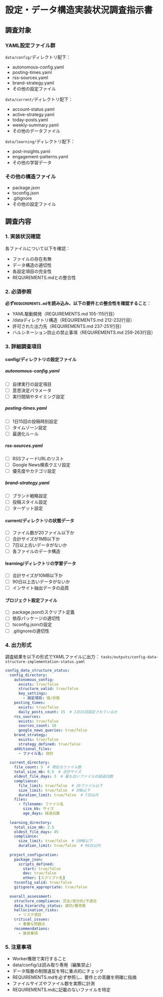 # 設定・データ構造実装状況調査指示書

## 調査対象
### YAML設定ファイル群
`data/config/`ディレクトリ配下：
- autonomous-config.yaml
- posting-times.yaml
- rss-sources.yaml
- brand-strategy.yaml
- その他の設定ファイル

`data/current/`ディレクトリ配下：
- account-status.yaml
- active-strategy.yaml
- today-posts.yaml
- weekly-summary.yaml
- その他のデータファイル

`data/learning/`ディレクトリ配下：
- post-insights.yaml
- engagement-patterns.yaml
- その他の学習データ

### その他の構造ファイル
- package.json
- tsconfig.json
- .gitignore
- その他の設定ファイル

## 調査内容

### 1. 実装状況確認
各ファイルについて以下を確認：
- ファイルの存在有無
- データ構造の適切性
- 各設定項目の完全性
- REQUIREMENTS.mdとの整合性

### 2. 必須参照
**必ず`REQUIREMENTS.md`を読み込み、以下の要件との整合性を確認すること**：
- YAML駆動開発（REQUIREMENTS.md 105-115行目）
- /dataディレクトリ構造（REQUIREMENTS.md 212-232行目）
- 許可された出力先（REQUIREMENTS.md 237-251行目）
- ハルシネーション防止の禁止事項（REQUIREMENTS.md 259-263行目）

### 3. 詳細調査項目

#### config/ディレクトリの設定ファイル
##### autonomous-config.yaml
- [ ] 自律実行の設定項目
- [ ] 意思決定パラメータ
- [ ] 実行間隔やタイミング設定

##### posting-times.yaml
- [ ] 1日15回の投稿時刻設定
- [ ] タイムゾーン設定
- [ ] 最適化ルール

##### rss-sources.yaml
- [ ] RSSフィードURLのリスト
- [ ] Google News検索クエリ設定
- [ ] 優先度やカテゴリ設定

##### brand-strategy.yaml
- [ ] ブランド戦略設定
- [ ] 投稿スタイル設定
- [ ] ターゲット設定

#### current/ディレクトリの状態データ
- [ ] ファイル数が20ファイル以下か
- [ ] 合計サイズが1MB以下か
- [ ] 7日以上古いデータがないか
- [ ] 各ファイルのデータ構造

#### learning/ディレクトリの学習データ
- [ ] 合計サイズが10MB以下か
- [ ] 90日以上古いデータがないか
- [ ] インサイト抽出データの品質

#### プロジェクト設定ファイル
- [ ] package.jsonのスクリプト定義
- [ ] 依存パッケージの適切性
- [ ] tsconfig.jsonの設定
- [ ] .gitignoreの適切性

### 4. 出力形式
調査結果を以下の形式でYAMLファイルに出力：
`tasks/outputs/config-data-structure-implementation-status.yaml`

```yaml
config_data_structure_status:
  config_directory:
    autonomous_config:
      exists: true/false
      structure_valid: true/false
      key_settings:
        - 設定項目: 値/状態
    posting_times:
      exists: true/false
      daily_posts_count: 15  # 1日15回設定されているか
    rss_sources:
      exists: true/false
      sources_count: 10
      google_news_queries: true/false
    brand_strategy:
      exists: true/false
      strategy_defined: true/false
    additional_files:
      - ファイル名: 目的
      
  current_directory:
    file_count: 5  # 現在のファイル数
    total_size_mb: 0.5  # 合計サイズ
    oldest_file_days: 3  # 最も古いファイルの経過日数
    compliance:
      file_limit: true/false  # 20ファイル以下
      size_limit: true/false  # 1MB以下
      duration_limit: true/false  # 7日以内
    files:
      - filename: ファイル名
        size_kb: サイズ
        age_days: 経過日数
        
  learning_directory:
    total_size_mb: 2.5
    oldest_file_days: 45
    compliance:
      size_limit: true/false  # 10MB以下
      duration_limit: true/false  # 90日以内
      
  project_configuration:
    package_json:
      scripts_defined:
        start: true/false
        dev: true/false
        other: [スクリプト名]
    tsconfig_valid: true/false
    gitignore_appropriate: true/false
    
  overall_assessment:
    structure_compliance: 完全/部分的/不適合
    data_hierarchy_status: 適切/要改善
    hallucination_risks:
      - リスク項目
    critical_issues:
      - 重要な問題点
    recommendations:
      - 推奨事項
```

### 5. 注意事項
- Worker権限で実行すること
- data/config/は読み取り専用（編集禁止）
- データ階層の制限違反を特に重点的にチェック
- REQUIREMENTS.mdを必ず参照し、要件との乖離を明確に指摘
- ファイルサイズやファイル数を実際に計測
- REQUIREMENTS.mdに記載のないファイルを特定